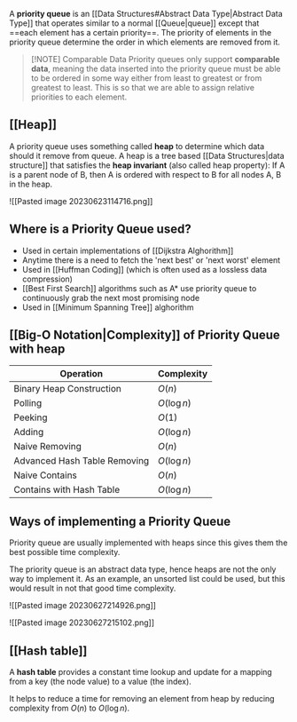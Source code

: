 A **priority queue** is an [[Data Structures#Abstract Data Type|Abstract Data Type]] that operates similar to a normal [[Queue|queue]] except that ==each element has a certain priority==. The priority of elements in the priority queue determine the order in which elements are removed from it.

> [!NOTE] Comparable Data
> Priority queues only support **comparable data**, meaning the data inserted into the priority queue must be able to be ordered in some way either from least to greatest or from greatest to least. This is so that we are able to assign relative priorities to each element.
> 

## [[Heap]] 

A priority queue uses something called **heap** to determine which data should it remove from queue. A heap is a tree based [[Data Structures|data structure]] that satisfies the **heap invariant** (also called heap property): If A is a parent node of B, then A is ordered with respect to B for all nodes A, B in the heap.

![[Pasted image 20230623114716.png]]

## Where is a Priority Queue used?

- Used in certain implementations of [[Dijkstra Alghorithm]]
- Anytime there is a need to fetch the 'next best' or 'next worst' element
- Used in [[Huffman Coding]] (which is often used as a lossless data compression)
- [[Best First Search]] algorithms such as A* use priority queue to continuously grab the next most promising node
- Used in [[Minimum Spanning Tree]] alghorithm

## [[Big-O Notation|Complexity]] of Priority Queue with heap

| Operation | Complexity |
| --- | --- |
| Binary Heap Construction | $O(n)$ |
| Polling | $O(\log n)$ |
| Peeking | $O(1)$ |
| Adding | $O(\log n)$ |
| Naive Removing | $O(n)$ |
| Advanced Hash Table Removing | $O(\log n)$ |
| Naive Contains | $O(n)$ |
| Contains with Hash Table | $O(\log n)$ |

## Ways of implementing a Priority Queue

Priority queue are usually implemented with heaps since this gives them the best possible time complexity.

The priority queue is an abstract data type, hence heaps are not the only way to implement it. As an example, an unsorted list could be used, but this would result in not that good time complexity.

![[Pasted image 20230627214926.png]]

![[Pasted image 20230627215102.png]]

## [[Hash table]]

A **hash table** provides a constant time lookup and update for a mapping from a key (the node value) to a value (the index).

It helps to reduce a time for removing an element from heap by reducing complexity from $O(n)$ to $O(\log n)$. 
